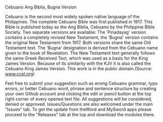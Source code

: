 Cebuano Ang Biblia, Bugna Version

Cebuano is the second most widely spoken native language of the Philippines. The complete Cebuano Bible was first published in 1917. This Bible is published today as the Ang Biblia, Cebuano by the Philippine Bible Society. Two separate versions are available: The 'Pinadayag' version contains a completely revised New Testament, the 'Bugna' version contains the original New Testament from 1917. Both versions share the same Old Testament text. The 'Bugna' designation is derived from the Cebuano name given to the book of Revelation. The New Testament text generally follows the same Greek Received Text, which was used as a basis for the King James Version. Because of its similarity with the KJV it is also called the Cebuano King James Version. This work is in the public domain.(Source: www.ccel.org)

Feel free to submit your suggestion such as wrong Cebuano grammar, typo errors, or better Cebuano word, phrase and sentence structure by creating your own Github account and clicking the edit or pencil button at the top right corner of every opened text file. All suggestions will be considered, denied or approved. Issues/Questions are also welcomed under the main "Issues" tab. To get the update from theWord and MySword apps please proceed to the "Releases" tab at the top and download the modules there.

